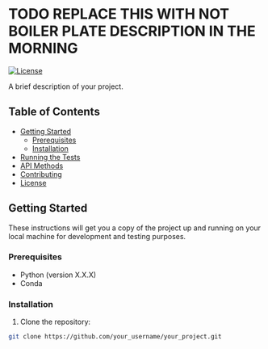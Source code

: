# TODO REPLACE THIS WITH NOT BOILER PLATE DESCRIPTION IN THE MORNING 
[![License](https://img.shields.io/badge/license-MIT-blue.svg)](LICENSE)

A brief description of your project.

## Table of Contents

- [Getting Started](#getting-started)
  - [Prerequisites](#prerequisites)
  - [Installation](#installation)
- [Running the Tests](#running-the-tests)
- [API Methods](#api-methods)
- [Contributing](#contributing)
- [License](#license)

## Getting Started

These instructions will get you a copy of the project up and running on your local machine for development and testing purposes.

### Prerequisites

- Python (version X.X.X)
- Conda

### Installation

1. Clone the repository:

```bash
git clone https://github.com/your_username/your_project.git
